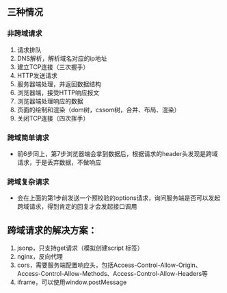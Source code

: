 ## 三种情况

### 非跨域请求
1. 请求排队
2. DNS解析，解析域名对应的ip地址
3. 建立TCP连接（三次握手）
4. HTTP发送请求
5. 服务器端处理，并返回数据结构
6. 浏览器端，接受HTTP响应报文
7. 浏览器端处理响应的数据
8. 页面的绘制和渲染（dom树，cssom树，合并、布局、渲染）
9. 关闭TCP连接（四次挥手）

### 跨域简单请求
- 前6步同上，第7步浏览器端会拿到数据后，根据请求的header头发现是跨域请求，于是丢弃数据，不做响应

### 跨域复杂请求
- 会在上面的第1步前发送一个预校验的options请求，询问服务端是否可以发起跨域请求，得到肯定的回复才会发起接口调用


## 跨域请求的解决方案：
1. jsonp，只支持get请求（模拟创建script 标签）
2. nginx，反向代理
3. cors，需要服务端配置响应头，包括Access-Control-Allow-Origin、Access-Control-Allow-Methods、Access-Control-Allow-Headers等
4. iframe，可以使用window.postMessage